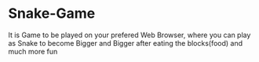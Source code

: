 # Snake-Game

It is Game to be played on your prefered Web Browser, where you can play as Snake to become Bigger and Bigger after eating the blocks(food) and much more fun
